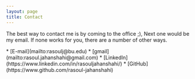 ```yaml
---
layout: page
title: Contact
---
```


<p class="message">
 The best way to contact me is by coming to the office ;), Next one would be my email. If none works for you, there are a number of other ways.</p>
* [E-mail](mailto:rasoulj@bu.edu)
* [gmail](mailto:rasoul.jahanshahi@gmail.com)
* [LinkedIn](https://www.linkedin.com/in/rasouljahanshahi/)
* [GitHub](https://www.github.com/rasoul-jahanshahi)

